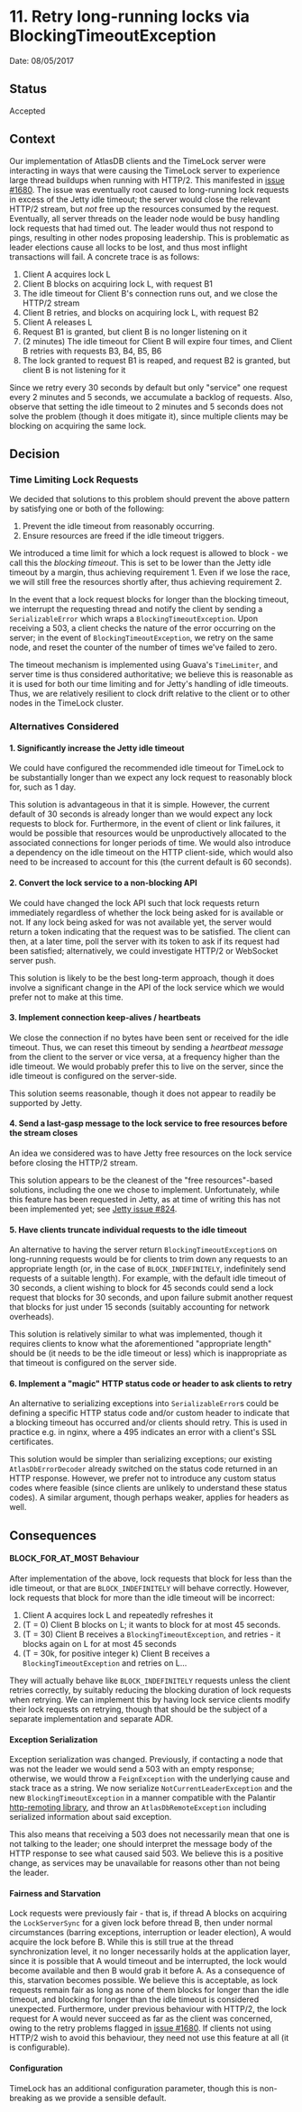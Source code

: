 # 11. Retry long-running locks via BlockingTimeoutException

Date: 08/05/2017

## Status

Accepted

## Context

Our implementation of AtlasDB clients and the TimeLock server were interacting in ways that were causing the TimeLock
server to experience large thread buildups when running with HTTP/2. This manifested in 
[issue #1680](https://github.com/palantir/atlasdb/issues/1680). The issue was eventually root caused to long-running
lock requests in excess of the Jetty idle timeout; the server would close the relevant HTTP/2 stream, but *not*
free up the resources consumed by the request. Eventually, all server threads on the leader node would be busy handling 
lock requests that had timed out. The leader would thus not respond to pings, resulting in other nodes proposing 
leadership. This is problematic as leader elections cause all locks to be lost, and thus most
inflight transactions will fail. A concrete trace is as follows:

1. Client A acquires lock L
2. Client B blocks on acquiring lock L, with request B1
3. The idle timeout for Client B's connection runs out, and we close the HTTP/2 stream
4. Client B retries, and blocks on acquiring lock L, with request B2
5. Client A releases L
6. Request B1 is granted, but client B is no longer listening on it
7. (2 minutes) The idle timeout for Client B will expire four times, and Client B retries with requests B3, B4, B5, B6
8. The lock granted to request B1 is reaped, and request B2 is granted, but client B is not listening for it

Since we retry every 30 seconds by default but only "service" one request every 2 minutes and 5 seconds, we accumulate
a backlog of requests. Also, observe that setting the idle timeout to 2 minutes and 5 seconds does not solve the 
problem (though it does mitigate it), since multiple clients may be blocking on acquiring the same lock.

## Decision

### Time Limiting Lock Requests

We decided that solutions to this problem should prevent the above pattern by satisfying one or both of the following:

1. Prevent the idle timeout from reasonably occurring.
2. Ensure resources are freed if the idle timeout triggers.

We introduced a time limit for which a lock request is allowed to block - we call this the *blocking timeout*. 
This is set to be lower than the Jetty idle timeout by a margin, thus achieving requirement 1. Even if we lose the
race, we will still free the resources shortly after, thus achieving requirement 2.

In the event that a lock request blocks for longer than the blocking timeout, we interrupt the requesting thread and
notify the client by sending a `SerializableError` which wraps a `BlockingTimeoutException`. Upon receiving a
503, a client checks the nature of the error occurring on the server; in the event of `BlockingTimeoutException`,
we retry on the same node, and reset the counter of the number of times we've failed to zero.

The timeout mechanism is implemented using Guava's `TimeLimiter`, and server time is thus considered authoritative; we
believe this is reasonable as it is used for both our time limiting and for Jetty's handling of idle timeouts. Thus,
we are relatively resilient to clock drift relative to the client or to other nodes in the TimeLock cluster.

### Alternatives Considered

#### 1. Significantly increase the Jetty idle timeout

We could have configured the recommended idle timeout for TimeLock to be substantially longer than we expect any lock
request to reasonably block for, such as 1 day.

This solution is advantageous in that it is simple. However, the current default of 30 seconds is already longer than
we would expect any lock requests to block for. Furthermore, in the event of client or link failures, it would be 
possible that resources would be unproductively allocated to the associated connections for longer periods of time. 
We would also introduce a dependency on the idle timeout on the HTTP client-side, which would also need to be 
increased to account for this (the current default is 60 seconds).

#### 2. Convert the lock service to a non-blocking API

We could have changed the lock API such that lock requests return immediately regardless of whether the lock being
asked for is available or not. If any lock being asked for was not available yet, the server would return a token
indicating that the request was to be satisfied. The client can then, at a later time, poll the server with its token
to ask if its request had been satisfied; alternatively, we could investigate HTTP/2 or WebSocket server push.

This solution is likely to be the best long-term approach, though it does involve a significant change in the API
of the lock service which we would prefer not to make at this time.

#### 3. Implement connection keep-alives / heartbeats

We close the connection if no bytes have been sent or received for the idle timeout. Thus, we can reset this timeout
by sending a *heartbeat message* from the client to the server or vice versa, at a frequency higher than the idle
timeout. We would probably prefer this to live on the server, since the idle timeout is configured on the server-side.

This solution seems reasonable, though it does not appear to readily be supported by Jetty.

#### 4. Send a last-gasp message to the lock service to free resources before the stream closes

An idea we considered was to have Jetty free resources on the lock service before closing the HTTP/2 stream.

This solution appears to be the cleanest of the "free resources"-based solutions, including the one we chose to
implement. Unfortunately, while this feature has been requested in Jetty, as at time of writing this has not
been implemented yet; see [Jetty issue #824](https://github.com/eclipse/jetty.project/issues/824).

#### 5. Have clients truncate individual requests to the idle timeout

An alternative to having the server return `BlockingTimeoutException`s on long-running requests would be for clients
to trim down any requests to an appropriate length (or, in the case of `BLOCK_INDEFINITELY`, indefinitely send
requests of a suitable length). For example, with the default idle timeout of 30 seconds, a client wishing to block
for 45 seconds could send a lock request that blocks for 30 seconds, and upon failure submit another request that
blocks for just under 15 seconds (suitably accounting for network overheads).

This solution is relatively similar to what was implemented, though it requires clients to know what the
aforementioned "appropriate length" should be (it needs to be the idle timeout or less) which is inappropriate as
that timeout is configured on the server side.

#### 6. Implement a "magic" HTTP status code or header to ask clients to retry

An alternative to serializing exceptions into `SerializableError`s could be defining a specific HTTP status code
and/or custom header to indicate that a blocking timeout has occurred and/or clients should retry. This is used
in practice e.g. in nginx, where a 495 indicates an error with a client's SSL certificates.

This solution would be simpler than serializing exceptions; our existing `AtlasDbErrorDecoder` already switched on the
status code returned in an HTTP response. However, we prefer not to introduce any custom status codes where feasible
(since clients are unlikely to understand these status codes). A similar argument, though perhaps weaker, applies
for headers as well.

## Consequences

#### BLOCK_FOR_AT_MOST Behaviour

After implementation of the above, lock requests that block for less than the idle timeout, or that are 
`BLOCK_INDEFINITELY` will behave correctly. However, lock requests that block for more than the idle timeout will
be incorrect:

1. Client A acquires lock L and repeatedly refreshes it
2. (T = 0) Client B blocks on L; it wants to block for at most 45 seconds.
3. (T = 30) Client B receives a `BlockingTimeoutException`, and retries - it blocks again on L for at most 45 seconds
4. (T = 30k, for positive integer k) Client B receives a `BlockingTimeoutException` and retries on L...

They will actually behave like `BLOCK_INDEFINITELY` requests unless the client retries correctly, by suitably
reducing the blocking duration of lock requests when retrying. We can implement this by having lock service clients 
modify their lock requests on retrying, though that should be the subject of a separate implementation and separate
ADR.

#### Exception Serialization

Exception serialization was changed. Previously, if contacting a node that was not the leader we would send a 503
with an empty response; otherwise, we would throw a `FeignException` with the underlying cause and stack trace as
a string. We now serialize `NotCurrentLeaderException` and the new `BlockingTimeoutException` in a manner compatible
with the Palantir [http-remoting library](https://github.com/palantir/http-remoting/), and throw an 
`AtlasDbRemoteException` including serialized information about said exception.

This also means that receiving a 503 does not necessarily mean that one is not talking to the leader; one should
interpret the message body of the HTTP response to see what caused said 503. We believe this is a positive change, as
services may be unavailable for reasons other than not being the leader.

#### Fairness and Starvation

Lock requests were previously fair - that is, if thread A blocks on acquiring the `LockServerSync` for a given
lock before thread B, then under normal circumstances (barring exceptions, interruption or leader election),
A would acquire the lock before B. While this is still true at the thread synchronization level, it no longer 
necessarily holds at the application layer, since it is possible that A would timeout and be interrupted, the lock 
would become available and then B would grab it before A. As a consequence of this, starvation becomes possible.
We believe this is acceptable, as lock requests remain fair as long as none of them blocks for longer than the idle
timeout, and blocking for longer than the idle timeout is considered unexpected. Furthermore, under previous behaviour
with HTTP/2, the lock request for A would never succeed as far as the client was concerned, owing to the retry problems
flagged in [issue #1680](https://github.com/palantir/atlasdb/issues/1680). If clients not using HTTP/2 wish to avoid
this behaviour, they need not use this feature at all (it is configurable).

#### Configuration

TimeLock has an additional configuration parameter, though this is non-breaking as we provide a sensible default.
